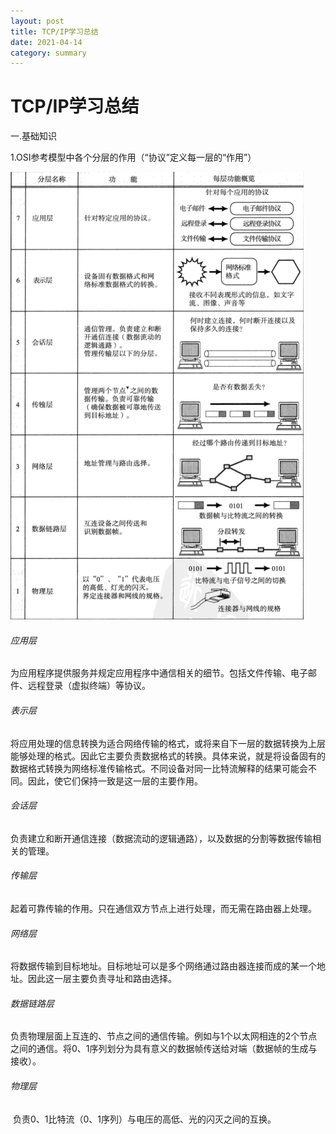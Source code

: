 ```yaml
---
layout: post
title: TCP/IP学习总结
date: 2021-04-14
category: summary
---
```


# TCP/IP学习总结

一.基础知识

1.OSI参考模型中各个分层的作用（“协议”定义每一层的“作用”）

<img src="https://github.com/littleO-range/littleO-range.github.io/raw/master/_summaryimage/001.png" alt="001" style="zoom:100%;" />

###### 应用层

​        为应用程序提供服务并规定应用程序中通信相关的细节。包括文件传输、电子邮件、远程登录（虚拟终端）等协议。

###### 表示层

​        将应用处理的信息转换为适合网络传输的格式，或将来自下一层的数据转换为上层能够处理的格式。因此它主要负责数据格式的转换。
​        具体来说，就是将设备固有的数据格式转换为网络标准传输格式。不同设备对同一比特流解释的结果可能会不同。因此，使它们保持一致是这一层的主要作用。

###### 会话层

​        负责建立和断开通信连接（数据流动的逻辑通路），以及数据的分割等数据传输相关的管理。

###### 传输层

​        起着可靠传输的作用。只在通信双方节点上进行处理，而无需在路由器上处理。

###### 网络层

​        将数据传输到目标地址。目标地址可以是多个网络通过路由器连接而成的某一个地址。因此这一层主要负责寻址和路由选择。

###### 数据链路层

​        负责物理层面上互连的、节点之间的通信传输。例如与1个以太网相连的2个节点之间的通信。
​        将0、1序列划分为具有意义的数据帧传送给对端（数据帧的生成与接收）。

###### 物理层

​        负责0、1比特流（0、1序列）与电压的高低、光的闪灭之间的互换。